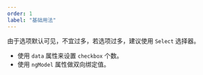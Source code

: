 ```yaml
---
order: 1
label: "基础用法"
---
```


由于选项默认可见，不宜过多，若选项过多，建议使用 `Select` 选择器。

-   使用 `data` 属性来设置 `checkbox` 个数。
-   使用 `ngModel` 属性做双向绑定值。
